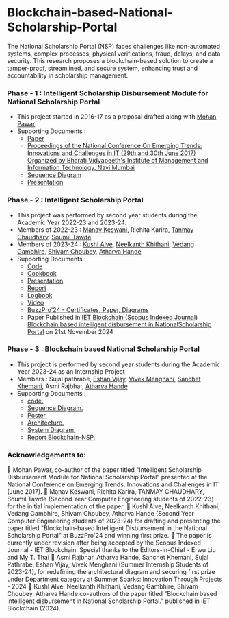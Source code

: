 # Blockchain-based-National-Scholarship-Portal
The National Scholarship Portal (NSP) faces challenges like non-automated systems, complex processes, physical verifications, fraud, delays, and data security. This research proposes a blockchain-based solution to create a tamper-proof, streamlined, and secure system, enhancing trust and accountability in scholarship management.

### Phase - 1 : Intelligent Scholarship Disbursement Module for National Scholarship Portal
* This project started in 2016-17 as a proposal drafted along with [Mohan Pawar](https://www.linkedin.com/in/mohan08p/)
* Supporting Documents :
  - [Paper](https://github.com/LifnaJos/Blockchain-based-National-Scholarship-Portal/blob/Phase-1-Intelligent-Scholarship-Disbursement-Module-for-NSP-(2016-17)/ISDM_NSP_Paper.pdf)
  - [Proceedings of the National Conference On Emerging Trends: Innovations and Challenges in IT (29th and 30th June 2017) Organized by Bharati Vidyapeeth's Institute of Management and Information Technology, Navi Mumbai](https://github.com/LifnaJos/Blockchain-based-National-Scholarship-Portal/blob/Phase-1-Intelligent-Scholarship-Disbursement-Module-for-NSP-(2016-17)/NCIT2018_Proceedings.pdf)
  - [Sequence Diagram](https://github.com/LifnaJos/Blockchain-based-National-Scholarship-Portal/blob/Intelligent-Scholarship-Disbursement-Module-for-National-Scholarship-Portal-(NSP)-(2016-17)/Scholarship%20Disbursment%20System_SequenceDiagram.pdf)
  - [Presentation](https://github.com/LifnaJos/Blockchain-based-National-Scholarship-Portal/blob/Intelligent-Scholarship-Disbursement-Module-for-National-Scholarship-Portal-(NSP)-(2016-17)/ISDM_NSP.pdf)

### Phase - 2 : Intelligent Scholarship Portal
* This project was performed by second year students during the Academic Year 2022-23 and 2023-24.
* Members of 2022-23 : [Manav Keswani](https://www.linkedin.com/in/manav-keswani-012a20204/), Richita Karira, [Tanmay Chaudhary](https://www.linkedin.com/in/tanmay-chaudhary-22493127b/), [Soumil Tawde](https://www.linkedin.com/in/soumil-tawde/)
* Members of 2023-24 : [Kushl Alve](https://www.linkedin.com/in/kushl-alve/), [Neelkanth Khithani](https://www.linkedin.com/in/neelkanth-khithani/), [Vedang Gambhire](https://www.linkedin.com/in/vedang-gambhire-114049254/), [Shivam Choubey](https://www.linkedin.com/in/shivam-choubey-6993a52a0/), [Atharva Hande](https://www.linkedin.com/in/atharva-hande/)
* Supporting Documents :
  - [Code](https://github.com/LifnaJos/Blockchain-based-National-Scholarship-Portal/tree/Phase-2-Intelligent-Scholarship-Portal-(2023-24-SE-09)/code)
  - [Cookbook](https://github.com/LifnaJos/Blockchain-based-National-Scholarship-Portal/blob/Phase-2-Intelligent-Scholarship-Portal-(2023-24-SE-09)/Intelligent%20Scholarship%20Program%20Cookbook.pdf)
  - [Presentation](https://github.com/LifnaJos/Blockchain-based-National-Scholarship-Portal/blob/Phase-2-Intelligent-Scholarship-Portal-(2023-24-SE-09)/Intelligent%20Scholarship%20Program%20Presentation.pdf)
  - [Report](https://github.com/LifnaJos/Blockchain-based-National-Scholarship-Portal/blob/Phase-2-Intelligent-Scholarship-Portal-(2023-24-SE-09)/Intelligent%20Scholarship%20Program%20Project%20Report%202023-24.pdf)
  - [Logbook](https://github.com/LifnaJos/Blockchain-based-National-Scholarship-Portal/blob/Phase-2-Intelligent-Scholarship-Portal-(2023-24-SE-09)/Intelligent%20Scholarship%20Program%20Logbook%202023-24.pdf)
  - [Video](https://github.com/LifnaJos/Blockchain-based-National-Scholarship-Portal/blob/Phase-2-Intelligent-Scholarship-Portal-(2023-24-SE-09)/video/Intelligent%20Scholarship%20Portal%20-%20Brave%202024-03-28%2023-32-45.mp4)
  - [BuzzPro'24 - Certificates, Paper, Diagrams](https://github.com/LifnaJos/Blockchain-based-National-Scholarship-Portal/blob/Phase-2-Intelligent-Scholarship-Portal-(2023-24-SE-09)/BuzzPro'24-%20Certificates%2CPaper%2CDiagrams.pdf)
  - Paper Published in [IET Blockchain (Scopus Indexed Journal)](https://www.scopus.com/sourceid/21101199913) [Blockchain based intelligent disbursement in NationalScholarship Portal](https://ietresearch.onlinelibrary.wiley.com/doi/epdf/10.1049/blc2.12092) on 21st November 2024
    
### Phase - 3 : Blockchain based National Scholarship Portal
* This project is performed by second year students during the Academic Year 2023-24 as an Internship Project
* Members : Sujal pathrabe, [Eshan Vijay](https://www.linkedin.com/in/eshanvijay/), [Vivek Menghani](https://www.linkedin.com/in/vivek-menghani-b74093303), [Sanchet  Khemani](https://www.linkedin.com/in/sanchetkhemani/), Asmi Rajbhar, [Atharva Hande](https://www.linkedin.com/in/atharva-hande/)
* Supporting Documents :
  - [code.](https://github.com/LifnaJos/Blockchain-based-National-Scholarship-Portal/tree/Phase-3-Blockchain-based-NSP-(2023-24-IP-02)/code)
  - [Sequence Diagram.](https://github.com/LifnaJos/Blockchain-based-National-Scholarship-Portal/tree/Phase-3-Blockchain-based-NSP-(2023-24-IP-02)/Sequence%20Diagram)
  - [Poster.](https://github.com/LifnaJos/Blockchain-based-National-Scholarship-Portal/blob/Phase-3-Blockchain-based-NSP-(2023-24-IP-02)/Blockchain%20-%20Based%20Scholarship%20Fund%20Disbursement%20System%20%20Poster%20(A3)%20(1).pdf)
  - [Architecture.](https://github.com/LifnaJos/Blockchain-based-National-Scholarship-Portal/blob/Phase-3-Blockchain-based-NSP-(2023-24-IP-02)/Architecture.pdf)
  - [System Diagram.](https://github.com/LifnaJos/Blockchain-based-National-Scholarship-Portal/blob/b20b3c088bba410a9112ccc3ce65745bfde7f4d5/System%20Diagram.pdf)
  - [Report Blockchain-NSP.](https://github.com/LifnaJos/Blockchain-based-National-Scholarship-Portal/blob/Phase-3-Blockchain-based-NSP-(2023-24-IP-02)/BlockNSP_Report.docx)
 
### Acknowledgements to:
🎊 Mohan Pawar, co-author of the paper titled "Intelligent Scholarship Disbursement Module for National Scholarship Portal" presented at the National Conference on Emerging Trends: Innovations and Challenges in IT (June 2017).
🎊 Manav Keswani, Richita Karira, TANMAY CHAUDHARY, Soumil Tawde (Second Year Computer Engineering students of 2022-23) for the initial implementation of the paper.
🎊 Kushl Alve, Neelkanth Khithani, Vedang Gambhire, Shivam Choubey, Atharva Hande (Second Year Computer Engineering students of 2023-24) for drafting and presenting the paper titled "Blockchain-based Intelligent Disbursement in the National Scholarship Portal" at BuzzPro'24 and winning first prize. 
🎊 The paper is currently under revision after being accepted by the Scopus Indexed Journal - IET Blockchain. Special thanks to the Editors-in-Chief - Erwu Liu and My T. Thai
🎊 Asmi Rajbhar, Atharva Hande, Sanchet Khemani, Sujal Pathrabe, Eshan Vijay, Vivek Menghani (Summer Internship Students of 2023-24), for redefining the architectural diagram and securing first prize under Department category at Summer Sparks: Innovation Through Projects - 2024
🎊 Kushl Alve, Neelkanth Khithani, Vedang Gambhire, Shivam Choubey, Atharva Hande co-authors of the paper titled "Blockchain based intelligent disbursement in National
Scholarship Portal." published in IET Blockchain (2024).
